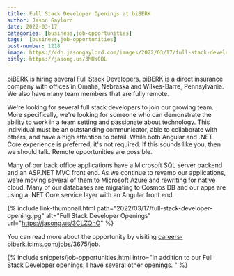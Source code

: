 ```yaml
---
title: Full Stack Developer Openings at biBERK
author: Jason Gaylord
date: 2022-03-17
categories: [business,job-opportunities]
tags:  [business,job-opportunities]
post-number: 1218
image: https://cdn.jasongaylord.com/images/2022/03/17/full-stack-developer-opening.jpg
bitly: https://jasong.us/3MUs0BL
---
```


biBERK is hiring several Full Stack Developers. biBERK is a direct insurance company with offices in Omaha, Nebraska and Wilkes-Barre, Pennsylvania. We also have many team members that are fully remote.

We're looking for several full stack developers to join our growing team. More specifically, we're looking for someone who can demonstrate the ability to work in a team setting and passionate about technology. This individual must be an outstanding communicator, able to collaborate with others, and have a high attention to detail. While both Angular and .NET Core experience is preferred, it's not required. If this sounds like you, then we should talk. Remote opportunities are possible.

Many of our back office applications have a Microsoft SQL server backend and an ASP.NET MVC front end. As we continue to revamp our applications, we're moving several of them to Microsoft Azure and rewriting for native cloud. Many of our databases are migrating to Cosmos DB and our apps are using a .NET Core service layer with an Angular front end.

{% include link-thumbnail.html path="2022/03/17/full-stack-developer-opening.jpg" alt="Full Stack Developer Openings" url="https://jasong.us/3CLZQnO" %}

You can read more about the opportunity by visiting [careers-biberk.icims.com/jobs/3675/job](https://jasong.us/3CLZQnO).

{% include snippets/job-opportunities.html intro="In addition to our Full Stack Developer openings, I have several other openings. " %}